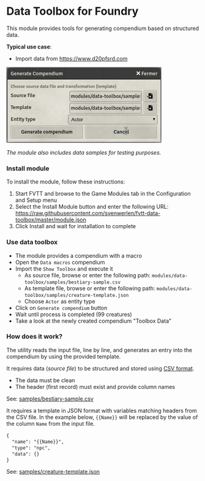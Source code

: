 # Data Toolbox for Foundry

This module provides tools for generating compendium based on structured data.

**Typical use case**: 
 * Import data from https://www.d20pfsrd.com

 
![Compendiums](/doc/img/macro.jpg)

*The module also includes data samples for testing purposes.* 

### Install module

To install the module, follow these instructions:

1. Start FVTT and browse to the Game Modules tab in the Configuration and Setup menu
2. Select the Install Module button and enter the following URL: https://raw.githubusercontent.com/svenwerlen/fvtt-data-toolbox/master/module.json
3. Click Install and wait for installation to complete 

### Use data toolbox

* The module provides a compendium with a macro
* Open the `Data macros` compendium
* Import the `Show Toolbox` and execute it
  * As source file, browse or enter the following path: `modules/data-toolbox/samples/bestiary-sample.csv`
  * As template file, browse or enter the following path: `modules/data-toolbox/samples/creature-template.json`
  * Choose `Actor` as entity type
* Click on `Generate compendium` button
* Wait until process is completed (99 creatures)
* Take a look at the newly created compendium "Toolbox Data"

### How does it work?

The utility reads the input file, line by line, and generates an entry into the compendium by using the provided template.

It requires data (*source file*) to be structured and stored using [CSV format](https://en.wikipedia.org/wiki/Comma-separated_values).
* The data must be clean
* The header (first record) must exist and provide column names

See: [samples/bestiary-sample.csv](samples/bestiary-sample.csv)

It requires a template in JSON format with variables matching headers from the CSV file. In the example below, `{{Name}}` will be replaced by the value of the column `Name` from the input file.

```
{
  "name": "{{Name}}",
  "type": "npc",
  "data": {}
}
```

See: [samples/creature-template.json](samples/creature-template.json)
